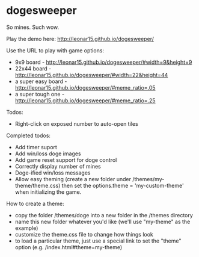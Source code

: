 dogesweeper
===========

So mines. Such wow.

Play the demo here: http://leonar15.github.io/dogesweeper/


Use the URL to play with game options:
* 9x9 board - http://leonar15.github.io/dogesweeper/#width=9&height=9
* 22x44 board - http://leonar15.github.io/dogesweeper/#width=22&height=44
* a super easy board - http://leonar15.github.io/dogesweeper/#meme_ratio=.05
* a super tough one - http://leonar15.github.io/dogesweeper/#meme_ratio=.25


Todos:
* Right-click on exposed number to auto-open tiles


Completed todos:
* Add timer suport
* Add win/loss doge images
* Add game reset support for doge control
* Correctly display number of mines 
* Doge-ified win/loss messages
* Allow easy theming (create a new folder under /themes/my-theme/theme.css) then set the options.theme = 'my-custom-theme' when initializing the game.

How to create a theme:
* copy the folder /themes/doge into a new folder in the /themes directory
* name this new folder whatever you'd like (we'll use "my-theme" as the example)
* customize the theme.css file to change how things look
* to load a particular theme, just use a special link to set the "theme" option (e.g. /index.html#theme=my-theme)
